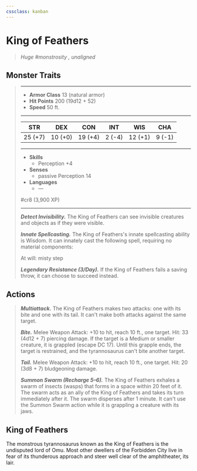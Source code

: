 ```yaml
---
cssclass: kanban
---
```


# King of Feathers
>*Huge #monstrosity , unaligned*
## Monster Traits
>___
>- **Armor Class** 13 (natural armor)
>- **Hit Points** 200 (19d12 + 52)
>- **Speed** 50 ft.
>___
>|STR|DEX|CON|INT|WIS|CHA|
>|:---:|:---:|:---:|:---:|:---:|:---:|
>|25 (+7)|10 (+0)|19 (+4)|2 (-4)|12 (+1)|9 (-1)|
>___
>- **Skills**
>	 - Perception +4
>- **Senses**
>	 - passive Perception 14
>- **Languages**
>	 - —
>
> #cr8 (3,900 XP)
>___
>***Detect Invisibility.*** The King of Feathers can see invisible creatures and objects as if they were visible.  
>
>***Innate Spellcasting.*** The King of Feathers's innate spellcasting ability is Wisdom. It can innately cast the following spell, requiring no material components:  
>
>At will: misty step  
>
>
>***Legendary Resistance (3/Day).*** If the King of Feathers fails a saving throw, it can choose to succeed instead.  
>
## Actions
>***Multiattack.*** The King of Feathers makes two attacks: one with its bite and one with its tail. It can't make both attacks against the same target.  
>
>***Bite.*** Melee Weapon Attack: +10 to hit, reach 10 ft., one target. Hit: 33 (4d12 + 7) piercing damage. If the target is a Medium or smaller creature, it is grappled (escape DC 17). Until this grapple ends, the target is restrained, and the tyrannosaurus can't bite another target.  
>
>***Tail.*** Melee Weapon Attack: +10 to hit, reach 10 ft., one target. Hit: 20 (3d8 + 7) bludgeoning damage.  
>
>***Summon Swarm (Recharge 5–6).*** The King of Feathers exhales a swarm of insects (wasps) that forms in a space within 20 feet of it. The swarm acts as an ally of the King of Feathers and takes its turn immediately after it. The swarm disperses after 1 minute. It can't use the Summon Swarm action while it is grappling a creature with its jaws.
## King of Feathers
The monstrous tyrannosaurus known as the King of Feathers is the undisputed lord of Omu. Most other dwellers of the Forbidden City live in fear of its thunderous approach and steer well clear of the amphitheater, its lair.